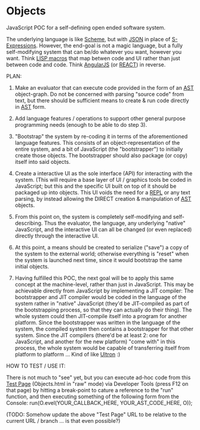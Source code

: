 # Objects
JavaScript POC for a self-defining open ended software system.

The underlying language is like [Scheme](https://en.wikipedia.org/wiki/Scheme_(programming_language)), but with [JSON](https://en.wikipedia.org/wiki/JSON) in place of [S-Expressions](https://en.wikipedia.org/wiki/S-expression). However, the end-goal is not a magic language, but a fully self-modifying system that can be/do whatever you want, however you want. Think [LISP macros](https://en.wikipedia.org/wiki/Macro_(computer_science)#Syntactic_macros) that map betwen code and UI rather than just between code and code. Think [AngularJS](https://en.wikipedia.org/wiki/AngularJS) (or [REACT](https://en.wikipedia.org/wiki/React_(JavaScript_library))) in reverse.

PLAN:

1. Make an evaluator that can execute code provided in the form of an [AST](https://en.wikipedia.org/wiki/Abstract_syntax_tree) object-graph. Do not be concerned with parsing "source code" from text, but there should be sufficient means to create & run code directly in [AST](https://en.wikipedia.org/wiki/Abstract_syntax_tree) form.

2. Add language features / operations to support other general purpose programming needs (enough to be able to do step 3).

3. "Bootstrap" the system by re-coding it in terms of the aforementioned language features. This consists of an object-representation of the entire system, and a bit of JavaScript (the "bootstrapper") to initially create those objects. The bootstrapper should also package (or copy) itself into said objects.

4. Create a interactive UI as the sole interface (API) for interacting with the system. (This will require a base layer of UI / graphics tools be coded in JavaScript; but this and the specific UI built on top of it should be packaged up into objects. This UI voids the need for a [REPL](https://en.wikipedia.org/wiki/Read%E2%80%93eval%E2%80%93print_loop) or any text parsing, by instead allowing the DIRECT creation & manipulation of [AST](https://en.wikipedia.org/wiki/Abstract_syntax_tree) objects.

5. From this point on, the system is completely self-modifying and self-describing. Thus the evaluator, the language, any underlying "native" JavaScript, and the interactive UI can all be changed (or even replaced) directly through the interactive UI.

6. At this point, a means should be created to serialize ("save") a copy of the system to the external world; otherwise everything is "reset" when the system is launched next time, since it would bootstrap the same initial objects.

7. Having fulfilled this POC, the next goal will be to apply this same concept at the machine-level, rather than just in JavaScript. This may be achievable directly from JavaScript by implementing a JIT compiler: The bootstrapper and JIT compiler would be coded in the language of the system rather in "native" JavaScript (they'd be JIT-compiled as part of the bootstrapping process, so that they can actually do their thing). The whole system could then JIT-compile itself into a program for another platform. Since the bootstrapper was written in the language of the system, the compiled system then contains a bootstrapper for that other system. Since the JIT compilers (there'd be at least 2: one for JavaScript, and another for the new platform) "come with" in this process, the whole system would be capable of transferring itself from platform to platform ... Kind of like [Ultron](https://en.wikipedia.org/wiki/Ultron) :)

HOW TO TEST / USE IT:

There is not much to "see" yet, but you can execute ad-hoc code from this [Test Page](https://rawgit.com/d-cook/Objects/master/Objects.html) (Objects.html in "raw" mode) via Developer Tools (press F12 on that page) by hitting a break-point to cature a reference to the "run" function, and then executing something of the following form from the Console:
run(O.evel(YOUR_CALLBACK_HERE, YOUR_AST_CODE_HERE, O));

(TODO: Somehow update the above "Test Page" URL to be relative to the current URL / branch ... is that even possible?)
